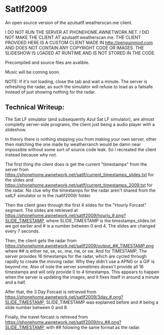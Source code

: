 # Satlf2009
An open source version of the azulsatlf.weatherscan.me client.

I DO NOT RUN THE SERVER AT PHONEHOME.AWNETWORK.NET. I DID NOT MAKE THE CLIENT AT azulsatlf.weatherscan.me. THE CLIENT PROVIDED HERE IS A CUSTOM CLIENT MADE IN http://penguinmod.com AND DOES NOT CONTAIN ANY COPYRIGHT CODE OR IMAGES. THE SLIDESHOW IS LOADED AT RUNTIME AND IS NOT STORED IN THE CODE.

Precompiled and source files are avalible.

Music will be coming soon.

NOTE: If it's not loading, close the tab and wait a minute. The server is refreshing the radar, as such the simulator will refuse to load as a failsafe instead of just showing nothing for the radar.

## Technical Writeup:
The Sat LF simulator (and subsequently Azul Sat LF simulator), are almost completly server-side programs, the client just being a audio player with a slideshow.

In theory there is nothing stopping you from making your own server, other then matching the one made by weatherranch would be damn near impossible without some sort of source code leak. So I recreated the client instead because why not.

The first thing the client does is get the current "timestamps" from the server from https://phonehome.awnetwork.net/satlf/current_timestamps_slides.txt for the slides and https://phonehome.awnetwork.net/satlf/current_timestamps_2009.txt for the radar. No clue why the timestamps for the radar aren't shared from the satLF simulator or in the /satlf2009/ folder.

Then the client goes through the first 4 slides for the "Hourly Forcast" segment. The slides are retrieved at https://phonehome.awnetwork.net/satlf2009/hourly_#.png?SLIDE_TIMESTAMP, where SLIDE_TIMESTAMP is the timestamps_slides.txt we got earlier and # is a number between 0 and 4. The slides are changed every 7 seconds.

Then, the client gets the radar from https://phonehome.awnetwork.net/satlf2009/output_##_TIMESTAMP.png where ## is either ne, se, sc, mw, nw, or sw. And for TIMESTAMP, The server provides 16 timestamps for the radar, which are cycled through rapidly to create the moving radar. Why they didn't use a APNG or a GIF is beyond me. Also of note the server sometimes doesn't provide all 16 timestamps and will only provide 0 to 4 timestamps. This appears to happen when the server is updating the images, and it fixes itself in around a minute and a half.

After that, the 3 Day Forcast is retrieved from https://phonehome.awnetwork.net/satlf2009/3day_#.png?SLIDE_TIMESTAMP, SLIDE_TIMESTAMP was explained before and # being a slide number between 0 and 9.

Finally, the travel forcast is retreved from https://phonehome.awnetwork.net/satlf2009/trv_##.png?SLIDE_TIMESTAMP, with ## folowing the same format as the radar.
